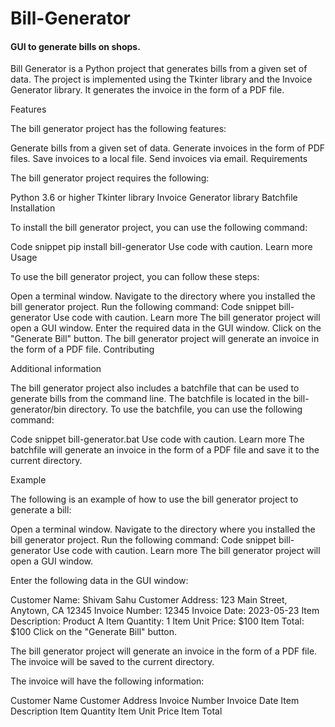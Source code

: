 # Bill-Generator
#### GUI to generate bills on shops.

Bill Generator is a Python project that generates bills from a given set of data. The project is implemented using the Tkinter library and the Invoice Generator library. It generates the invoice in the form of a PDF file.

Features

The bill generator project has the following features:

Generate bills from a given set of data.
Generate invoices in the form of PDF files.
Save invoices to a local file.
Send invoices via email.
Requirements

The bill generator project requires the following:

Python 3.6 or higher
Tkinter library
Invoice Generator library
Batchfile
Installation

To install the bill generator project, you can use the following command:

Code snippet
pip install bill-generator
Use code with caution. Learn more
Usage

To use the bill generator project, you can follow these steps:

Open a terminal window.
Navigate to the directory where you installed the bill generator project.
Run the following command:
Code snippet
bill-generator
Use code with caution. Learn more
The bill generator project will open a GUI window.
Enter the required data in the GUI window.
Click on the "Generate Bill" button.
The bill generator project will generate an invoice in the form of a PDF file.
Contributing

Additional information

The bill generator project also includes a batchfile that can be used to generate bills from the command line. The batchfile is located in the bill-generator/bin directory. To use the batchfile, you can use the following command:

Code snippet
bill-generator.bat
Use code with caution. Learn more
The batchfile will generate an invoice in the form of a PDF file and save it to the current directory.

Example

The following is an example of how to use the bill generator project to generate a bill:

Open a terminal window.
Navigate to the directory where you installed the bill generator project.
Run the following command:
Code snippet
bill-generator
Use code with caution. Learn more
The bill generator project will open a GUI window.

Enter the following data in the GUI window:

Customer Name: Shivam Sahu
Customer Address: 123 Main Street, Anytown, CA 12345
Invoice Number: 12345
Invoice Date: 2023-05-23
Item Description: Product A
Item Quantity: 1
Item Unit Price: $100
Item Total: $100
Click on the "Generate Bill" button.

The bill generator project will generate an invoice in the form of a PDF file. The invoice will be saved to the current directory.

The invoice will have the following information:

Customer Name
Customer Address
Invoice Number
Invoice Date
Item Description
Item Quantity
Item Unit Price
Item Total
